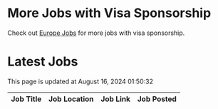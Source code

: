 # More Jobs with Visa Sponsorship

Check out [Europe Jobs](https://github.com/sureshparimi/europejobs#latest-jobs) for more jobs with visa sponsorship.

# Latest Jobs

This page is updated at August 16, 2024 01:50:32

| Job Title | Job Location | Job Link | Job Posted |
| --- | --- | --- | --- |
